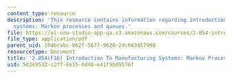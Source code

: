 ```yaml
---
content_type: resource
description: 'This resource contains information regarding introduction to manufacturing
  systems: Markov processes and queues.'
file: https://ol-ocw-studio-app-qa.s3.amazonaws.com/courses/2-854-introduction-to-manufacturing-systems-fall-2016/5d3e9532c2ff6e156d48e41f9bd9576f_MIT2_854F16_Queueing.pdf
file_type: application/pdf
parent_uid: 10dbcabc-062f-5677-9628-24c6d3457998
resourcetype: Document
title: '2.854(F16) Introduction To Manufacturing Systems: Markov Processes and Queues'
uid: 5d3e9532-c2ff-6e15-6d48-e41f9bd9576f
---
```


